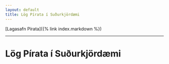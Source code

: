```yaml
---
layout: default
title: Lög Pírata í Suðurkjördæmi
---
```


[Lagasafn Pírata]({% link index.markdown %})

***

# Lög Pírata í Suðurkjördæmi